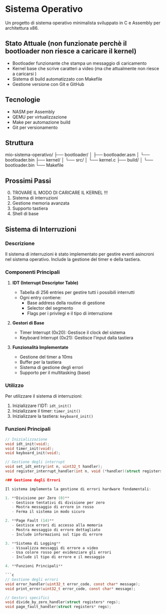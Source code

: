 # Sistema Operativo

Un progetto di sistema operativo minimalista sviluppato in C e Assembly per architettura x86.

## Stato Attuale (non funzionate perchè il bootloader non riesce a caricare il kernel)
- Bootloader funzionante che stampa un messaggio di caricamento
- Kernel base che scrive caratteri a video (ma che attualmente non riesce a caricarsi )
- Sistema di build automatizzato con Makefile
- Gestione versione con Git e GitHub

## Tecnologie
- NASM per Assembly
- QEMU per virtualizzazione
- Make per automazione build
- Git per versionamento

## Struttura

mio-sistema-operativo/
├── bootloader/
│   ├── bootloader.asm
│   └── bootloader.bin
├── kernel/
│   └── src/
│       └── kernel.c
├── build/
│   └── bootloader.bin
└── Makefile

## Prossimi Passi
0. TROVARE IL MODO DI CARICARE IL KERNEL !!!
1. Sistema di interruzioni
2. Gestione memoria avanzata
3. Supporto tastiera
4. Shell di base

## Sistema di Interruzioni

### Descrizione
Il sistema di interruzioni è stato implementato per gestire eventi asincroni nel sistema operativo. Include la gestione del timer e della tastiera.

### Componenti Principali

1. **IDT (Interrupt Descriptor Table)**
   - Tabella di 256 entries per gestire tutti i possibili interrutti
   - Ogni entry contiene:
     - Base address della routine di gestione
     - Selector del segmento
     - Flags per i privilegi e il tipo di interruzione

2. **Gestori di Base**
   - Timer Interrupt (0x20): Gestisce il clock del sistema
   - Keyboard Interrupt (0x21): Gestisce l'input dalla tastiera

3. **Funzionalità Implementate**
   - Gestione del timer a 10ms
   - Buffer per la tastiera
   - Sistema di gestione degli errori
   - Supporto per il multitasking (base)

### Utilizzo
Per utilizzare il sistema di interruzioni:

1. Inizializzare l'IDT: `idt_init()`
2. Inizializzare il timer: `timer_init()`
3. Inizializzare la tastiera: `keyboard_init()`

### Funzioni Principali

```c
// Inizializzazione
void idt_init(void);
void timer_init(void);
void keyboard_init(void);

// Gestione degli interrupt
void set_idt_entry(int n, uint32_t handler);
void register_interrupt_handler(int n, void (*handler)(struct registers*));

### Gestione degli Errori

Il sistema implementa la gestione di errori hardware fondamentali:

1. **Divisione per Zero (0)**
   - Gestisce tentativi di divisione per zero
   - Mostra messaggio di errore in rosso
   - Ferma il sistema in modo sicuro

2. **Page Fault (14)**
   - Gestisce errori di accesso alla memoria
   - Mostra messaggio di errore dettagliato
   - Include informazioni sul tipo di errore

3. **Sistema di Logging**
   - Visualizza messaggi di errore a video
   - Usa colore rosso per evidenziare gli errori
   - Include il tipo di errore e il messaggio

4. **Funzioni Principali**

```c
// Gestione degli errori
void error_handler(uint32_t error_code, const char* message);
void print_error(uint32_t error_code, const char* message);

// Gestori specifici
void divide_by_zero_handler(struct registers* regs);
void page_fault_handler(struct registers* regs);
